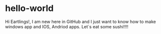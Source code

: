 # hello-world

Hi Eartlings!,
I am new here in GitHub and I just want to know how to make windows app
and IOS, Andriod apps.
Let`s eat some sushi!!!!

